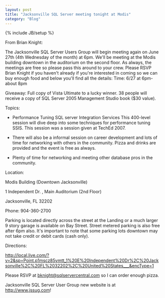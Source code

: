 ```yaml
---
layout: post
title: "Jacksonville SQL Server meeting tonight at Modis"
category: "Blog"
---
```

{% include JB/setup %}

From Brian Knight:

The Jacksonville SQL Server Users Group will begin meeting again on June 27th (4th Wednesday of the month) at 6pm. We'll be meeting at the Modis building downtown in the auditorium on the second floor. As always, the meetings are free so please pass this around to your crew. Please RSVP Brian Knight if you haven't already if you're interested in coming so we can buy enough food and below you'll find all the details: Time: 6/27 at 6pm-about 8pm

Giveaway: Full copy of Vista Ultimate to a lucky winner. 38 people will receive a copy of SQL Server 2005 Management Studio book ($30 value).

Topics:

* Performance Tuning SQL server Integration Services This 400-level session will dive deep into some techniques for performance tuning SSIS. This session was a session given at TechEd 2007.

* There will also be a informal session on career development and lots of time for networking with others in the community. Pizza and drinks are provided and the event is free as always.

* Plenty of time for networking and meeting other database pros in the community.

Location:

Modis Building (Downtown Jacksonville)

1 Independent Dr. , Main Auditorium (2nd Floor)

Jacksonville, FL 32202

Phone: 904-360-2700

Parking is located directly across the street at the Landing or a much larger 9 story garage is available on Bay Street. Street metered parking is also free after 6pm also. It's important to note that some parking lots downtown may not take credit or debit cards (cash only).

Directions:

http://local.live.com/?v=2&sp=Point.p1mscz85vmtt_1%20E%20Independent%20Dr%2C%20Jacksonville%2C%20FL%2032202%2C%20United%20States___&encType=1

Please RSVP at bknight@sqlservercentral.com so I can order enough pizza.

Jacksonville SQL Server User Group new website is at http://www.jssug.com!